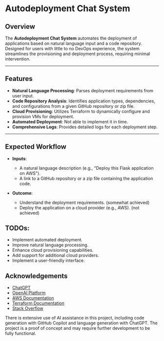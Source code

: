 # Autodeployment Chat System

## Overview
The **Autodeployment Chat System** automates the deployment of applications based on natural language input and a code repository. Designed for users with little to no DevOps experience, the system streamlines the provisioning and deployment process, requiring minimal intervention.

---

## Features
- **Natural Language Processing**: Parses deployment requirements from user input.
- **Code Repository Analysis**: Identifies application types, dependencies, and configurations from a given GitHub repository or zip file.
- **Cloud Provisioning**: Utilizes Terraform to dynamically configure and provision VMs for deployment.
- **Automated Deployment**: Not able to implement it in time.
- **Comprehensive Logs**: Provides detailed logs for each deployment step.

---

## Expected Workflow
- **Inputs**:
  - A natural language description (e.g., "Deploy this Flask application on AWS").
  - A link to a GitHub repository or a zip file containing the application code.

- **Outcome**:
  - Understand the deployment requirements. (somewhat achieved)
  - Deploy the application on a cloud provider (e.g., AWS). (not achieved)

## TODOs:
- Implement automated deployment.
- Improve natural language processing.
- Enhance cloud provisioning capabilities.
- Add support for additional cloud providers.
- Implement a user-friendly interface.

## Acknowledgements
- [ChatGPT](https://chatgpt.com/)
- [OpenAI Platform](https://platform.openai.com/docs/overview)
- [AWS Documentation](https://docs.aws.amazon.com/)
- [Terraform Documentation](https://www.terraform.io/docs/index.html)
- [Stack Overflow](https://stackoverflow.com/)

There is extensive use of AI assistance in this project, including code generation with GitHub Copilot and
language generation with ChatGPT. The project is a proof of concept and may require further development to
be fully functional.
